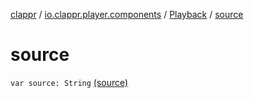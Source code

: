 [clappr](../../index.md) / [io.clappr.player.components](../index.md) / [Playback](index.md) / [source](.)

# source

`var source: String` [(source)](https://github.com/clappr/clappr-android/tree/dev/clappr/src/main/kotlin/io/clappr/player/components/Playback.kt#L12)